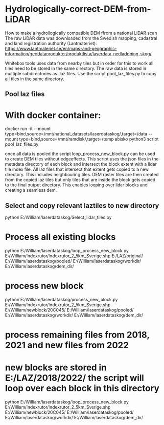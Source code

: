# Hydrologically-correct-DEM-from-LiDAR
How to make a hydrollogically compatible DEM ffrom a national LiDAR scan
The raw LiDAR data was downloaded from the Swedish mapping, cadastral and land registration authority (Lantmäteriet): https://www.lantmateriet.se/en/maps-and-geographic-information/geodataprodukter/produktlista/laserdata-nedladdning-skog/

Whitebox tools uses data from nearby tiles but in order for this to work all tiles need to be stored in the same directory. The raw data is stored in  multiple subdirectories as .laz files. Use the script pool_laz_files.py to copy all tiles in the same directory.
## Pool laz files
# With docker container:
docker run -it  --mount type=bind,source=/mnt/national_datasets/laserdataskog/,target=/data --mount type=bind,source=/mnt/ramdisk/,target=/temp abisko
python3 script pool_laz_files.py 

once all data is pooled the script loop_process_new_block.py can be used to create DEM tiles without edgeeffects. This script uses the json files in the metadata directory of each block and intersect the block extent with a lidar tile index file. All laz files that intersect that extent gets copied to a new directory. This includes neighbouring tiles. DEM raster tiles are then created from the copied laz tiles but only tiles that are inside the block gets copied to the final output directory. This enables looping over lidar blocks and creating a seamless dem.  


## Select and copy relevant laztiles to new directory
python E:/William/laserdataskog/Select_lidar_tiles.py

# Process all existing blocks
python E:/William/laserdataskog/loop_process_new_block.py E:/William/Indexrutor/Indexrutor_2_5km_Sverige.shp E:/LAZ/original/ E:/William/laserdataskog/pooled/ E:/William/laserdataskog/workdir/ E:/William/laserdataskog/dem_dir/

# process new block
python E:/William/laserdataskog/process_new_block.py E:/William/Indexrutor/Indexrutor_2_5km_Sverige.shp E:/William/newblock/20C045/ E:/William/laserdataskog/pooled/ E:/William/laserdataskog/workdir/ E:/William/laserdataskog/dem_dir/

# process remaining files from 2018, 2021 and new files from 2022
# new blocks are stored in E:/LAZ/2018/2022/ the script will loop over each block in this directory
python E:/William/laserdataskog/loop_process_new_block.py E:/William/Indexrutor/Indexrutor_2_5km_Sverige.shp E:/William/newblock/20C045/ E:/William/laserdataskog/pooled/ E:/William/laserdataskog/workdir/ E:/William/laserdataskog/dem_dir/


